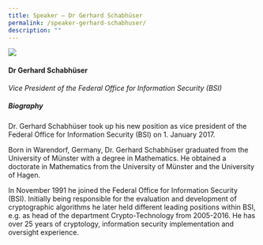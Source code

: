 ```yaml
---
title: Speaker – Dr Gerhard Schabhüser
permalink: /speaker-gerhard-schabhuser/
description: ""
---
```

![](/images/Speakers/Gerhard%20Schabhüser.jpg)

#### **Dr Gerhard Schabhüser**

*Vice President of the Federal Office for Information Security (BSI)*  

##### **Biography**
Dr. Gerhard Schabhüser took up his new position as vice president of the Federal Office for Information Security (BSI) on 1. January 2017.

Born in Warendorf, Germany, Dr. Gerhard Schabhüser graduated from the University of Münster with a degree in Mathematics. He obtained a doctorate in Mathematics from the University of Münster and the University of Hagen.

In November 1991 he joined the Federal Office for Information Security (BSI). Initially being responsible for the evaluation and development of cryptographic algorithms he later held different leading positions within BSI, e.g. as head of the department Crypto-Technology from 2005-2016. He has over 25 years of cryptology, information security implementation and oversight experience.
